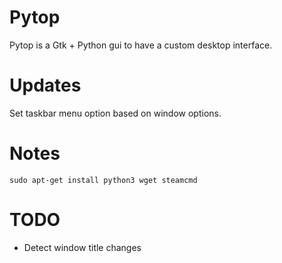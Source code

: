 # Pytop
Pytop is a Gtk + Python gui to have a custom desktop interface.

# Updates
Set taskbar menu option based on window options.

# Notes
```sudo apt-get install python3 wget steamcmd```

# TODO
<ul>
<li>Detect window title changes</li>
</ul>
